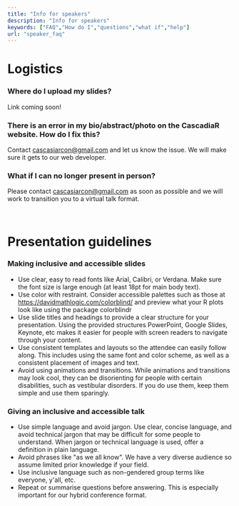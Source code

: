 ```yaml
---
title: "Info for speakers"
description: "Info for speakers"
keywords: ["FAQ","How do I","questions","what if","help"]
url: "speaker_faq"
---
```


# Logistics

### Where do I upload my slides?
Link coming soon!

### There is an error in my bio/abstract/photo on the CascadiaR website. How do I fix this?
Contact <cascasiarcon@gmail.com> and let us know the issue. We will make sure
it gets to our web developer.

### What if I can no longer present in person?
Please contact <cascasiarcon@gmail.com> as soon as possible and we will work to transition you to a virtual talk format.

<br>

# Presentation guidelines
### Making inclusive and accessible slides

* Use clear, easy to read fonts like Arial, Calibri, or Verdana. Make sure the font size is large enough (at least 18pt for main body text).
*	Use color with restraint. Consider accessible palettes such as those at <https://davidmathlogic.com/colorblind/> and preview what your R plots look like using the package colorblindr
*	Use slide titles and headings to provide a clear structure for your presentation. Using the provided structures PowerPoint, Google Slides, Keynote, etc makes it easier for people with screen readers to navigate through your content.
*	Use consistent templates and layouts so the attendee can easily follow along. This includes using the same font and color scheme, as well as a consistent placement of images and text.
*	Avoid using animations and transitions. While animations and transitions may look cool, they can be disorienting for people with certain disabilities, such as vestibular disorders. If you do use them, keep them simple and use them sparingly.

### Giving an inclusive and accessible talk

*	Use simple language and avoid jargon. Use clear, concise language, and avoid technical jargon that may be difficult for some people to understand. When jargon or technical language is used, offer a definition in plain language.
*	Avoid phrases like "as we all know". We have a very diverse audience so assume limited prior knowledge if your field.
* Use inclusive language such as non-gendered group terms like everyone, y'all, etc.
*	Repeat or summarise questions before answering. This is especially important for our hybrid conference format.

<br><br>

<!--
-->
